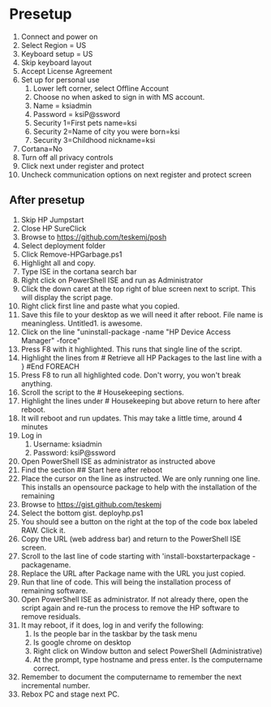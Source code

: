 # Presetup

1. Connect and power on
1. Select Region = US
1. Keyboard setup = US
1. Skip keyboard layout
1. Accept License Agreement
1. Set up for personal use
    1. Lower left corner, select Offline Account
    1. Choose no when asked to sign in with MS account.
    1. Name = ksiadmin
    1. Password = ksiP@ssword
    1. Security 1=First pets name=ksi
    1. Security 2=Name of city you were born=ksi
    1. Security 3=Childhood nickname=ksi
1. Cortana=No
1. Turn off all privacy controls
1. Click next under register and protect
1. Uncheck communication options on next register and protect screen

## After presetup

1. Skip HP Jumpstart
1. Close HP SureClick
1. Browse to https://github.com/teskemj/posh
1. Select deployment folder
1. Click Remove-HPGarbage.ps1
1. Highlight all and copy.
1. Type ISE in the cortana search bar
1. Right click on PowerShell ISE and run as Administrator
1. Click the down caret at the top right of blue screen next to script. This will display the script page.
1. Right click first line and paste what you copied.
1. Save this file to your desktop as we will need it after reboot. File name is meaningless. Untitled1. is awesome.
1. Click on the line "uninstall-package -name "HP Device Access Manager" -force"
1. Press F8 with it highlighted. This runs that single line of the script.
1. Highlight the lines from # Retrieve all HP Packages to the last line with a } #End FOREACH
1. Press F8 to run all highlighted code. Don't worry, you won't break anything.
1. Scroll the script to the # Housekeeping sections.
1. Highlight the lines under # Housekeeping but above return to here after reboot.
1. It will reboot and run updates. This may take a little time, around 4 minutes
1. Log in
    1. Username: ksiadmin
    1. Password: ksiP@ssword
1. Open PowerShell ISE as administrator as instructed above
1. Find the section ## Start here after reboot
1. Place the cursor on the line as instructed. We are only running one line. This installs an opensource package to help with the installation of the remaining 
1. Browse to https://gist.github.com/teskemj
1. Select the bottom gist. deployhp.ps1
1. You should see a button on the right at the top of the code box labeled RAW. Click it.
1. Copy the URL (web address bar) and return to the PowerShell ISE screen.
1. Scroll to the last line of code starting with 'install-boxstarterpackage -packagename.
1. Replace the URL after Package name with the URL you just copied.
1. Run that line of code. This will being the installation process of remaining software.
1. Open PowerShell ISE as administrator. If not already there, open the script again and re-run the process to remove the HP software to remove residuals.
1. It may reboot, if it does, log in and verify the following:
    1. Is the people bar in the taskbar by the task menu
    1. Is google chrome on desktop
    1. Right click on Window button and select PowerShell (Administrative)
    1. At the prompt, type hostname and press enter. Is the computername correct.
1. Remember to document the computername to remember the next incremental number.
1. Rebox PC and stage next PC.

